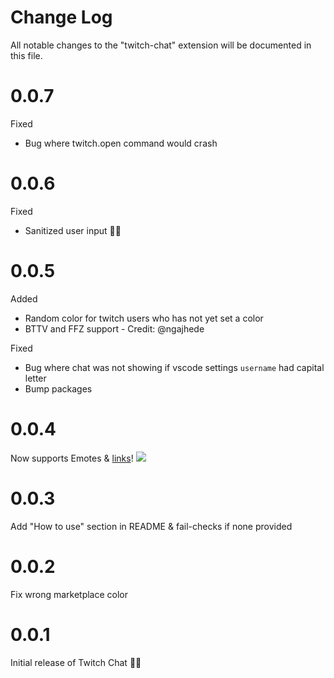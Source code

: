 # Change Log
All notable changes to the "twitch-chat" extension will be documented in this file.

# 0.0.7
Fixed
* Bug where twitch.open command would crash
# 0.0.6
Fixed
* Sanitized user input 🐛👮
# 0.0.5

Added
* Random color for twitch users who has not yet set a color
* BTTV and FFZ support - Credit: @ngajhede

Fixed
* Bug where chat was not showing if vscode settings `username` had capital letter
* Bump packages

# 0.0.4

Now supports Emotes & [links]()! ![](https://static-cdn.jtvnw.net/emoticons/v1/88/1.0)

# 0.0.3

Add "How to use" section in README & fail-checks if none provided

# 0.0.2

Fix wrong marketplace color

# 0.0.1

Initial release of Twitch Chat 🎉🎉